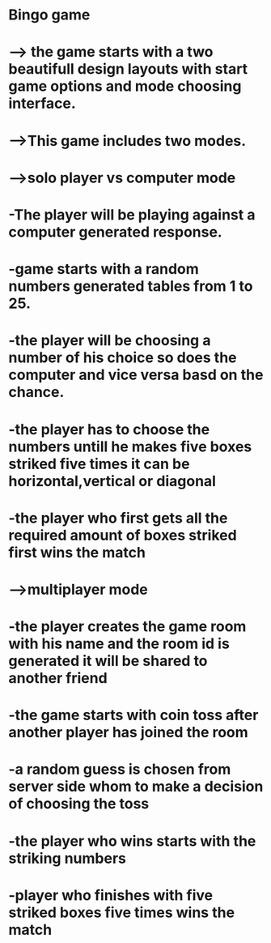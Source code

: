# Bingo game
# --> the game starts with a two beautifull design layouts with start game options and mode choosing interface.
# -->This game includes two modes.
# -->solo player vs computer mode
# -The player will be playing against a computer generated response.
# -game starts with a random numbers generated tables from 1 to 25. 
# -the player will be choosing a number of his choice so does the computer and vice versa basd on the chance.
# -the player has to choose the numbers untill he makes five boxes striked five times it can be horizontal,vertical or diagonal
# -the player who first gets all the required amount of boxes striked first wins the match
# -->multiplayer mode
# -the player creates the game room with his name and the room id is generated it will be shared to another friend
# -the game starts with coin toss after another player has joined the room 
# -a random guess is chosen from server side whom to make a decision of choosing the toss
# -the player who wins starts with the striking numbers 
# -player who finishes with five striked boxes five times wins the match
